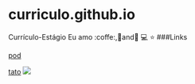 # curriculo.github.io
Currículo-Estágio
Eu amo :coffe:,:pizza:and:dancer:
:computer:
:star:
###Links

[pod](http://localhost/)

[tato](http://localhost/ "link title")
![](https://pandao.github.io/editor.md/examples/images/4.jpg)
